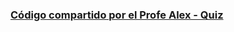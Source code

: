 ### [Código compartido por el Profe Alex - Quiz](https://github.com/alexmarinmendez/38135-quiz-oop)
